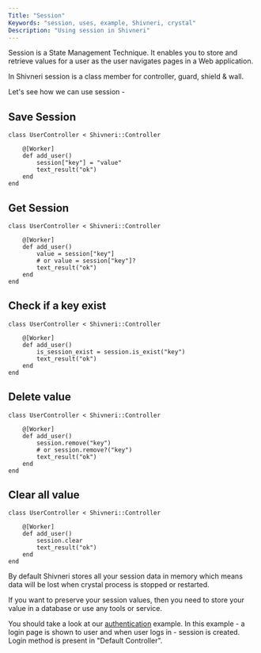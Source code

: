 ```yaml
---
Title: "Session"
Keywords: "session, uses, example, Shivneri, crystal"
Description: "Using session in Shivneri"
---
```


Session is a State Management Technique. It enables you to store and retrieve values for a user as the user navigates pages in a Web application.

In Shivneri session is a class member for controller, guard, shield & wall.

Let's see how we can use session - 

## Save Session

```
class UserController < Shivneri::Controller
      
    @[Worker]
    def add_user()
        session["key"] = "value"
        text_result("ok")
    end
end
```

## Get Session

```
class UserController < Shivneri::Controller
      
    @[Worker]
    def add_user()
        value = session["key"] 
        # or value = session["key"]? 
        text_result("ok")
    end
end
```

## Check if a key exist

```
class UserController < Shivneri::Controller
      
    @[Worker]
    def add_user()
        is_session_exist = session.is_exist("key")
        text_result("ok")
    end
end
```

## Delete value

```
class UserController < Shivneri::Controller
      
    @[Worker]
    def add_user()
        session.remove("key") 
        # or session.remove?("key") 
        text_result("ok")
    end
end
```

## Clear all value

```
class UserController < Shivneri::Controller
      
    @[Worker]
    def add_user()
        session.clear
        text_result("ok")
    end
end
```

By default Shivneri stores all your session data in memory which means data will be lost when crystal process is stopped or restarted. 

If you want to preserve your session values, then you need to store your value in a database or use any tools or service. 

<!-- You can customize the session store by creating a [session provider](/tutorial/session-provider). -->


You should take a look at our [authentication](https://github.com/ujjwalguptaofficial/shivneri-examples/tree/master/authentication) example. In this example - a login page is shown to user and when user logs in - session is created. Login method is present in "Default Controller".
